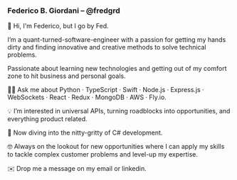 ### Federico B. Giordani – @fredgrd

👋 Hi, I'm Federico, but I go by Fed. 

I’m a quant-turned-software-engineer with a passion for getting my hands dirty and finding innovative and creative methods to solve technical problems. 

Passionate about learning new technologies and getting out of my comfort zone to hit business and personal goals.

👨‍💻 Ask me about Python · TypeScript · Swift · Node.js · Express.js · WebSockets · React · Redux · MongoDB · AWS · Fly.io.

💡 I’m interested in universal APIs, turning roadblocks into opportunities, and everything product related.

🌱 Now diving into the nitty-gritty of C# development. 

🤓 Always on the lookout for new opportunities where I can apply my skills to tackle complex customer problems and level-up my expertise.

✉️ Drop me a message on my email or linkedin.

